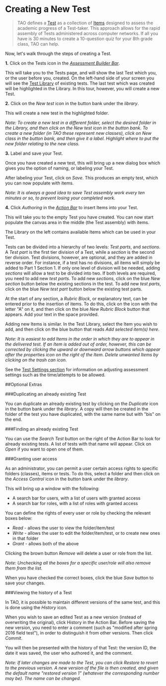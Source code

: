 <!--
created_at: 2016-12-15
authors:         
    - "Catherine Pease"
--> 

# Creating a New Test

>TAO defines a [Test](../tests/what-is-a-test.md) as a collection of [Items](../interactions/what-is-an-interaction.md) designed to assess the academic progress of a Test-taker. This approach allows for the rapid assembly of Tests administered across computer networks. If all you have is 30 minutes to create a 10-question quiz for your 8th grade class, TAO can help.

Now, let's walk through the steps of creating a Test.

**1.** Click on the Tests icon in the *[Assessment Builder Bar](../appendix/glossary.md#assessment-builder-bar)*. 

This will take you to the Tests page, and will show the last Test which you, or the user before you, created. On the left-hand side of your screen you will see the [Test Library](../appendix/glossary.md#test-library) of existing tests. The last test which was created will be highlighted in the Library. In this tour, however, you will create a new Test.

**2.**  Click on the *New test* icon in the button bank under the *library*.

This will create a new test in the highlighted folder.

*Note: To create a new test in a different folder, select the desired folder in the Library, and then click on the New test icon in the button bank. To create a new folder (in TAO these represent new classes), click on New class in the button bank, and then give it a label. Highlight where to put the new folder relating to the new class.*
 
**3.**  Label and save your Test.

Once you have created a new test, this will bring up a new dialog box which gives you the option of naming, or labeling your Test.

After labeling your Test, click on *Save*. This produces an empty test, which you can now populate with items.

*Note: It is always a good idea to save Test assembly work every ten minutes or so, to prevent losing your completed work.*

**4.** Click *Authoring* in the *[Action Bar](../appendix/glossary.md#action-bar)* to insert Items into your Test.

This will take you to the empty Test you have created. You can now start populate the canvas area in the middle (the Test assembly) with items.

The Library on the left contains available Items which can be used in your Test. 

Tests can be divided into a hierarchy of two levels: *Test parts*, and *sections*. A *Test part* is the first tier division of a Test, while a *section* is the second tier division. Test divisions, however, are optional, and they are added in reverse order. For instance, if a test has no divisions, all items will simply be added to Part 1 Section 1. If only one level of division will be needed, adding *sections* will allow a test to be divided into two. If both levels are required, you need to add new *test parts*. To add new *sections*, click on the blue *New section* button below the existing sections in the test. To add new *test parts*, click on the blue *New test part* button below the existing test parts.

At the start of any section, a *Rubric Block*, or explanatory text, can be entered prior to the insertion of items. To do this, click on the icon with the letter "A" on it, and then click on the blue *New Rubric Block* button that appears. Add your text in the space provided.

Adding new Items is similar. In the Test Library, select the Item you wish to add, and then click on the blue button that reads *Add selected item(s) here*. 

*Note: It is easiest to add Items in the order in which they are to appear in the delivered test. If an Item is added out of order, however, this can be corrected by clicking the upward or downward arrow buttons which appear after the properties icon on the right of the Item. Delete unwanted Items by clicking on the trash can icon.*

See the [Test Settings section](../tests/tests-settings.md) for information on adjusting assessment settings such as the time/attempts to be allowed.

<aside class="optional-extras">
##Optional Extras

###Duplicating an already existing Test

You can duplicate an already existing test by clicking on the *Duplicate* icon in the button bank under the *library*. A copy will then be created in the folder of the test you have duplicated, with the same name but with "bis" on the end.

###Finding an already existing Test

You can use the *Search Test* button on the right of the Action Bar to look for already existing tests. A list of tests with that name will appear. Click on *Open* if you want to open one of them.

###Granting user access

As an administrator, you can permit a user certain access rights to specific folders (classes), items or tests. To do this, select a folder and then click on the *Access Control* icon in the button bank under the *library*.  

This will bring up a window with the following:

- A search bar for users, with a list of users with granted access
- A search bar for roles, with a list of roles with granted access

You can define the rights of every user or role by checking the relevant boxes below:

- *Read* - allows the user to view the folder/item/test
- *Write* - allows the user to edit the folder/item/test, or to create new ones in that folder
- *Grant* - allows both of the above
 
Clicking the brown button *Remove* will delete a user or role from the list. 

*Note: Unchecking all the boxes for a specific user/role will also remove them from the list.*
 
When you have checked the correct boxes, click the blue *Save* button to save your changes.

###Viewing the history of a Test

In TAO, it is possible to maintain different versions of the same test, and this is done using the *History* icon.

When you wish to save an edited Test as a new version (instead of overwriting the original), click History in the Action Bar. Before saving the new version, you need to enter a comment (such as "modified after spring 2016 field test"), in order to distinguish it from other versions. Then click *Commit*.

You will then be presented with the history of that Test: the version ID, the date it was saved, the user who authored it, and the comment.

*Note: If later changes are made to the Test, you can click Restore to revert to the previous version. A new version of the file is then created, and given the default name "restored version 1" (whatever the corresponding number may be). The name can be changed.*

</aside>